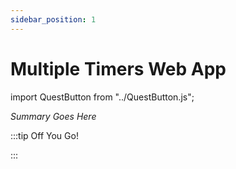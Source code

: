 ```yaml
---
sidebar_position: 1
---
```


# Multiple Timers Web App
import QuestButton from "../QuestButton.js";

_Summary Goes Here_

:::tip Off You Go!

<QuestButton text="Quest" />

:::

